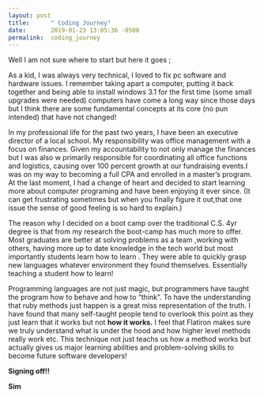 ```yaml
---
layout: post
title:      " Coding Journey"
date:       2019-01-23 13:05:36 -0500
permalink:  coding_journey
---
```



Well I am not sure where to start but here it goes ;

 As a kid, I was always very technical, I loved to fix pc software and hardware issues. I remember taking apart a computer, putting it back together and being able to install windows 3.1 for the first time (some small upgrades were needed) computers have come a long way since those days but I think there are some fundamental concepts at its core (no pun intended) that have not changed!
 
 
In my professional life for the past two years, I have been an executive director of a local school. My responsibility was office management with a focus on finances. Given my accountability to not only manage the finances but I was also w primarily responsible for coordinating all office functions and logistics, causing over 100 percent growth at our fundraising events.I was on my way to becoming a full CPA and enrolled in a master’s program. At the last moment, I had a change of heart and decided to start learning more about computer programing and have been enjoying it ever since. (It can get frustrating sometimes but when you finally figure it out,that one issue the sense of good feeling is so hard to explain.)

The reason why I decided on a boot camp over the traditional C.S. 4yr degree is that from my research the boot-camp has much more to offer. Most graduates are better at solving problems as a team ,working with others, having  more up to date knowledge in the tech world but most importantly students learn how to learn . They were able to quickly grasp new languages whatever environment they found themselves. Essentially teaching a student how to learn!


Programming languages are not just magic, but programmers have taught the program how to behave and how to “think”. To have the understanding that ruby methods just happen is a great miss representation of the truth. I have found that many self-taught people tend to overlook this point as they just learn that  it  works but not **how it works.**  I feel that Flatiron makes sure we truly understand what is under the hood and how higher level methods  really work etc. This technique not just teachs us how a method works but actually gives us major learning abilities and problem-solving skills  to become future software developers!


**Signing off!!**

**Sim**

